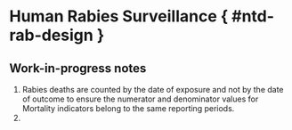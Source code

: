 # Human Rabies Surveillance { #ntd-rab-design }


## Work-in-progress notes

1. Rabies deaths are counted by the date of exposure and not by the date of outcome to ensure the numerator and denominator values for Mortality indicators belong to the same reporting periods.
2. 
